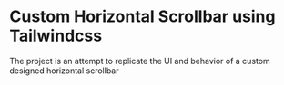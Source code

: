 # Custom Horizontal Scrollbar using Tailwindcss 

The project is an attempt to replicate the UI and behavior of a custom designed horizontal scrollbar

